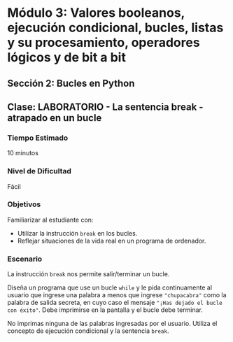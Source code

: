 # Módulo 3: Valores booleanos, ejecución condicional, bucles, listas y su procesamiento, operadores lógicos y de bit a bit
## Sección 2: Bucles en Python
## Clase: LABORATORIO - La sentencia break - atrapado en un bucle

### Tiempo Estimado

10 minutos

### Nivel de Dificultad

Fácil

### Objetivos

Familiarizar al estudiante con:

* Utilizar la instrucción `break` en los bucles.
* Reflejar situaciones de la vida real en un programa de ordenador.

### Escenario

La instrucción `break` nos permite salir/terminar un bucle.

Diseña un programa que use un bucle `while` y le pida continuamente al usuario que ingrese una palabra a menos que ingrese `"chupacabra"` como la palabra de salida secreta, en cuyo caso el mensaje `"¡Has dejado el bucle con éxito"`. Debe imprimirse en la pantalla y el bucle debe terminar.

No imprimas ninguna de las palabras ingresadas por el usuario. Utiliza el concepto de ejecución condicional y la sentencia `break`. 
